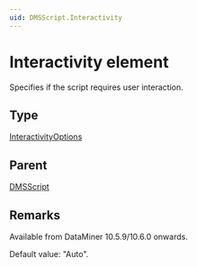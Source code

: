 ```yaml
---
uid: DMSScript.Interactivity
---
```


# Interactivity element

Specifies if the script requires user interaction.

## Type

[InteractivityOptions](xref:Automation-InteractivityOptions)

## Parent

[DMSScript](xref:DMSScript)

## Remarks

Available from DataMiner 10.5.9/10.6.0 onwards.<!-- RN 42954 -->

Default value: "Auto".
